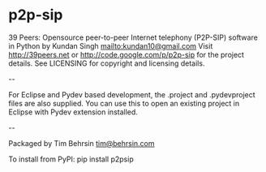 p2p-sip
=======

39 Peers: Opensource peer-to-peer Internet telephony (P2P-SIP) software in Python
by Kundan Singh <mailto:kundan10@gmail.com>
Visit http://39peers.net or http://code.google.com/p/p2p-sip for the project details.
See LICENSING for copyright and licensing details.

--

For Eclipse and Pydev based development, the .project and .pydevproject files are
also supplied. You can use this to open an existing project in Eclipse with 
Pydev extension installed.

--



Packaged by Tim Behrsin <tim@behrsin.com>

To install from PyPI: pip install p2psip

